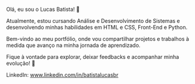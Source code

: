 Olá, eu sou o Lucas Batista! 👋

Atualmente, estou cursando Análise e Desenvolvimento de Sistemas e desenvolvendo minhas habilidades em HTML e CSS, Front-End e Python.

Bem-vindo ao meu portfólio, onde vou compartilhar projetos e trabalhos à medida que avanço na minha jornada de aprendizado.

Fique à vontade para explorar, deixar feedbacks e acompanhar minha evolução! 🚀

LinkedIn: www.linkedin.com/in/batistalucasbr

